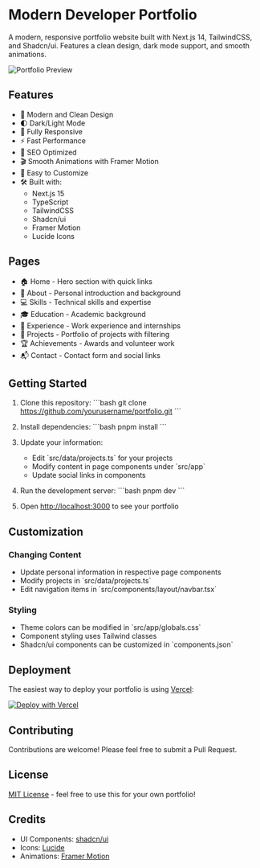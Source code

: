 # Modern Developer Portfolio

A modern, responsive portfolio website built with Next.js 14, TailwindCSS, and Shadcn/ui. Features a clean design, dark mode support, and smooth animations.

![Portfolio Preview](preview.png)

## Features

- 🎨 Modern and Clean Design
- 🌓 Dark/Light Mode
- 📱 Fully Responsive
- ⚡ Fast Performance
- 🎯 SEO Optimized
- 🎬 Smooth Animations with Framer Motion
- 📝 Easy to Customize
- 🛠 Built with:
  - Next.js 15
  - TypeScript
  - TailwindCSS
  - Shadcn/ui
  - Framer Motion
  - Lucide Icons

## Pages

- 🏠 Home - Hero section with quick links
- 👤 About - Personal introduction and background
- 💻 Skills - Technical skills and expertise
- 🎓 Education - Academic background
- 💼 Experience - Work experience and internships
- 🚀 Projects - Portfolio of projects with filtering
- 🏆 Achievements - Awards and volunteer work
- 📬 Contact - Contact form and social links

## Getting Started

1. Clone this repository:
\`\`\`bash
git clone https://github.com/yourusername/portfolio.git
\`\`\`

2. Install dependencies:
\`\`\`bash
pnpm install
\`\`\`

3. Update your information:
   - Edit \`src/data/projects.ts\` for your projects
   - Modify content in page components under \`src/app\`
   - Update social links in components

4. Run the development server:
\`\`\`bash
pnpm dev
\`\`\`

5. Open [http://localhost:3000](http://localhost:3000) to see your portfolio

## Customization

### Changing Content
- Update personal information in respective page components
- Modify projects in \`src/data/projects.ts\`
- Edit navigation items in \`src/components/layout/navbar.tsx\`

### Styling
- Theme colors can be modified in \`src/app/globals.css\`
- Component styling uses Tailwind classes
- Shadcn/ui components can be customized in \`components.json\`

## Deployment

The easiest way to deploy your portfolio is using [Vercel](https://vercel.com):

[![Deploy with Vercel](https://vercel.com/button)](https://vercel.com/new/clone?repository-url=https://github.com/yourusername/portfolio)

## Contributing

Contributions are welcome! Please feel free to submit a Pull Request.

## License

[MIT License](LICENSE) - feel free to use this for your own portfolio!

## Credits

- UI Components: [shadcn/ui](https://ui.shadcn.com)
- Icons: [Lucide](https://lucide.dev)
- Animations: [Framer Motion](https://www.framer.com/motion)
